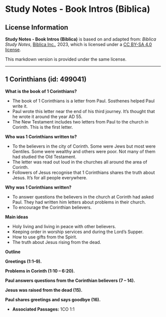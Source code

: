 # Study Notes - Book Intros (Biblica)

## License Information

**Study Notes - Book Intros (Biblica)** is based on and adapted from: _Biblica Study Notes_, [Biblica Inc.](https://www.biblica.com/), 2023, which is licensed under a [CC BY-SA 4.0 license](https://creativecommons.org/licenses/by-sa/4.0/legalcode.en).

This markdown version is provided under the same license.



--------------------------------

## 1 Corinthians (id: 499041)

**What is the book of 1 Corinthians?**

* The book of 1 Corinthians is a letter from Paul. Sosthenes helped Paul write it.
* Paul wrote this letter near the end of his third journey. It’s thought that he wrote it around the year AD 55\.
* The New Testament includes two letters from Paul to the church in Corinth. This is the first letter.

**Who was 1 Corinthians written to?**

* To the believers in the city of Corinth. Some were Jews but most were Gentiles. Some were wealthy and others were poor. Not many of them had studied the Old Testament.
* The letter was read out loud in the churches all around the area of Corinth.
* Followers of Jesus recognise that 1 Corinthians shares the truth about Jesus. It’s for all people everywhere.

**Why was 1 Corinthians written?**

* To answer questions the believers in the church at Corinth had asked Paul. They had written him letters about problems in their church.
* To encourage the Corinthian believers.

**Main ideas**

* Holy living and living in peace with other believers.
* Keeping order in worship services and during the Lord’s Supper.
* How to use gifts from the Spirit.
* The truth about Jesus rising from the dead.

**Outline**

**Greetings (1:1–9\).**

**Problems in Corinth (1:10 – 6:20\).**

**Paul answers questions from the Corinthian believers (7 – 14\).**

**Jesus was raised from the dead (15\).**

**Paul shares greetings and says goodbye (16\).**

* **Associated Passages:** 1CO 1:1

